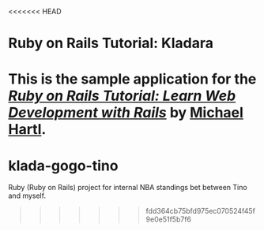 <<<<<<< HEAD
# Ruby on Rails Tutorial: Kladara

This is the sample application for the
[*Ruby on Rails Tutorial:
Learn Web Development with Rails*](http://www.railstutorial.org/)
by [Michael Hartl](http://www.michaelhartl.com/).
=======
# klada-gogo-tino
Ruby (Ruby on Rails) project for internal NBA standings bet between Tino and myself. 
>>>>>>> fdd364cb75bfd975ec070524f45f9e0e51f5b7f6
